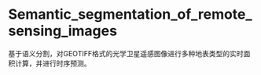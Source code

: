 # Semantic_segmentation_of_remote_sensing_images
基于语义分割，对GEOTIFF格式的光学卫星遥感图像进行多种地表类型的实时面积计算，并进行时序预测。
